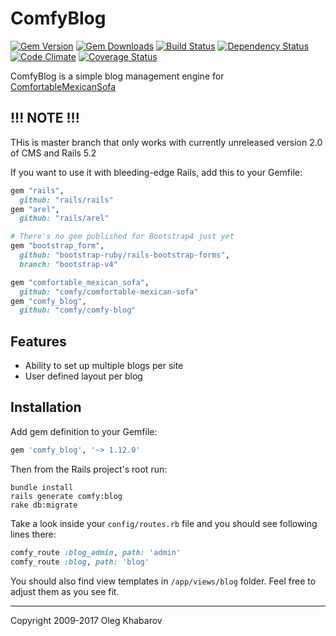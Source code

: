 # ComfyBlog
[![Gem Version](https://img.shields.io/gem/v/comfy_blog.svg?style=flat)](http://rubygems.org/gems/comfy_blog) [![Gem Downloads](https://img.shields.io/gem/dt/comfy_blog.svg?style=flat)](http://rubygems.org/gems/comfy_blog) [![Build Status](https://img.shields.io/travis/comfy/comfy-blog.svg?style=flat)](https://travis-ci.org/comfy/comfy-blog) [![Dependency Status](https://img.shields.io/gemnasium/comfy/comfy-blog.svg?style=flat)](https://gemnasium.com/comfy/comfy-blog) [![Code Climate](https://img.shields.io/codeclimate/github/comfy/comfy-blog.svg?style=flat)](https://codeclimate.com/github/comfy/comfy-blog) [![Coverage Status](https://img.shields.io/coveralls/comfy/comfy-blog.svg?style=flat)](https://coveralls.io/r/comfy/comfy-blog?branch=master)

ComfyBlog is a simple blog management engine for [ComfortableMexicanSofa](https://github.com/comfy/comfortable-mexican-sofa)

## !!! NOTE !!!

THis is master branch that only works with currently unreleased version 2.0 of CMS and Rails 5.2

If you want to use it with bleeding-edge Rails, add this to your Gemfile:

```ruby
gem "rails",
  github: "rails/rails"
gem "arel",
  github: "rails/arel"

# There's no gem published for Bootstrap4 just yet
gem "bootstrap_form",
  github: "bootstrap-ruby/rails-bootstrap-forms",
  branch: "bootstrap-v4"

gem "comfortable_mexican_sofa",
  github: "comfy/comfortable-mexican-sofa"
gem "comfy_blog",
  github: "comfy/comfy-blog"
```

## Features

* Ability to set up multiple blogs per site
* User defined layout per blog

## Installation

Add gem definition to your Gemfile:

```ruby
gem 'comfy_blog', '~> 1.12.0'
```

Then from the Rails project's root run:

    bundle install
    rails generate comfy:blog
    rake db:migrate

Take a look inside your `config/routes.rb` file and you should see following lines there:

```ruby
comfy_route :blog_admin, path: 'admin'
comfy_route :blog, path: 'blog'
```

You should also find view templates in `/app/views/blog` folder. Feel free to adjust them as you see fit.

---

Copyright 2009-2017 Oleg Khabarov
